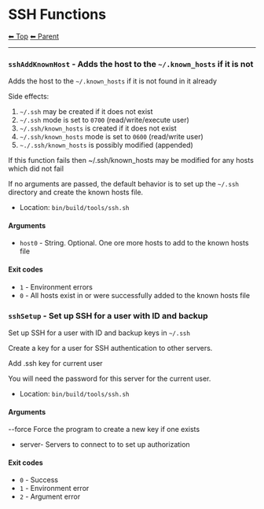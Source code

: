# SSH Functions

<!-- TEMPLATE header 2 -->
[⬅ Top](index.md) [⬅ Parent ](../index.md)
<hr />

### `sshAddKnownHost` - Adds the host to the `~/.known_hosts` if it is not

Adds the host to the `~/.known_hosts` if it is not found in it already

Side effects:
1. `~/.ssh` may be created if it does not exist
1. `~/.ssh` mode is set to `0700` (read/write/execute user)
1. `~/.ssh/known_hosts` is created if it does not exist
1. `~/.ssh/known_hosts` mode is set to `0600` (read/write user)
1. `~./.ssh/known_hosts` is possibly modified (appended)

If this function fails then ~/.ssh/known_hosts may be modified for any hosts which did not fail



If no arguments are passed, the default behavior is to set up the `~/.ssh` directory and create the known hosts file.

- Location: `bin/build/tools/ssh.sh`

#### Arguments

- `host0` - String. Optional. One ore more hosts to add to the known hosts file

#### Exit codes

- `1` - Environment errors
- `0` - All hosts exist in or were successfully added to the known hosts file
### `sshSetup` - Set up SSH for a user with ID and backup

Set up SSH for a user with ID and backup keys in `~/.ssh`

Create a key for a user for SSH authentication to other servers.


Add .ssh key for current user


You will need the password for this server for the current user.

- Location: `bin/build/tools/ssh.sh`

#### Arguments

--force Force the program to create a new key if one exists
- server- Servers to connect to to set up authorization

#### Exit codes

- `0` - Success
- `1` - Environment error
- `2` - Argument error

